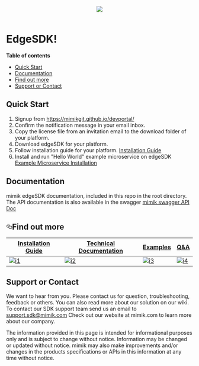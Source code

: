 <!DOCTYPE html>
<html>
<head>
<meta charset="utf-8">
<meta name="viewport" content="width=device-width, initial-scale=1.0">
  <link rel="dns-prefetch" href="https://assets-cdn.github.com">
  <link rel="dns-prefetch" href="https://avatars0.githubusercontent.com">
  <link rel="dns-prefetch" href="https://avatars1.githubusercontent.com">
  <link rel="dns-prefetch" href="https://avatars2.githubusercontent.com">
  <link rel="dns-prefetch" href="https://avatars3.githubusercontent.com">
  <link rel="dns-prefetch" href="https://github-cloud.s3.amazonaws.com">
  <link rel="dns-prefetch" href="https://user-images.githubusercontent.com/">
<div align="center">
  <img src="https://github.com/mimikgit/edgeSDK/blob/master/mimik_logo.png"><br><br>
</div>
<link rel="stylesheet" href="https://stackedit.io/res-min/themes/base.css" />
<body><div class="container"><h1 id="edgesdk">EdgeSDK!</h1>
<link rel="logo-icon" href="https://github.com/mimikgit/edgeSDK/blob/master/mimik_logo.png" title="mimik">

<p><strong>Table of contents</strong></p>
<p><div class="toc">
<ul>
<li><a href="#quick-start">Quick Start</a></li>
<li><a href="#documentation">Documentation</a></li>
<li><a href="#user-content-find-out-more">Find out more</a></li>
<li><a href="#support-or-contact">Support or Contact</a></li>
</ul>
</li>
</ul>
</div>
</p>

<h2 id="quick-start">Quick Start</h2>

<ol>
<li>Signup from <a href="https://mimikgit.github.io/devportal/">https://mimikgit.github.io/devportal/</a></li>
<li>Confirm the notification message in your email inbox.</li>
<li>Copy the license file from an invitation email to the download folder of your platform.</li>
<li>Download edgeSDK for your platform.</li>
<li>Follow installation guide for your platform. <a href= "https://github.com/mimikgit/edgeSDK/wiki/Installation-Guide/">Installation Guide</a></li>
<li>Install and run "Hello World" example microservice on edgeSDK <a href= "https://github.com/mimikgit/edgeSDK/wiki/Installation-Guide/Example-Microservice">Example Microservice Installation</a></li>
</ol>

<h2 id="documentation">Documentation</h2>

<p>mimik edgeSDK documentation, included in this repo in the root directory.  The API documentation is also available in the swagger <a href="https://app.swaggerhub.com/search?type=API&amp;owner=mimik">mimik swagger API Doc</a></p>

<h2><a href="#find-out-more" aria-hidden="true" class="anchor" id="user-content-find-out-more"><svg aria-hidden="true" class="octicon octicon-link" height="16" version="1.1" viewBox="0 0 16 16" width="16"><path fill-rule="evenodd" d="M4 9h1v1H4c-1.5 0-3-1.69-3-3.5S2.55 3 4 3h4c1.45 0 3 1.69 3 3.5 0 1.41-.91 2.72-2 3.25V8.59c.58-.45 1-1.27 1-2.09C10 5.22 8.98 4 8 4H4c-.98 0-2 1.22-2 2.5S3 9 4 9zm9-3h-1v1h1c1 0 2 1.22 2 2.5S13.98 12 13 12H9c-.98 0-2-1.22-2-2.5 0-.83.42-1.64 1-2.09V6.25c-1.09.53-2 1.84-2 3.25C6 11.31 7.55 13 9 13h4c1.45 0 3-1.69 3-3.5S14.5 6 13 6z"></path></svg></a>Find out more</h2>
<table>
<thead>
<tr>
<th><strong><a href="https://github.com/mimikgit/edgeSDK/wiki/Installation-Guide">Installation Guide</a></strong></th>
<th><strong><a href="https://github.com/mimikgit/edgeSDK/wiki/Installation-Guide">Technical Documentation</a></strong></th>
<th><strong><a href="https://github.com/mimikgit/edgeSDK/wiki/Examples">Examples</a></strong></th>
<th><strong><a href="https://github.com/mimikgit/edgeSDK/wiki/QandA">Q&A</a></strong></th>
</tr>
</thead>
<tbody>
<tr>
<td><a href="https://github.com/mimikgit/edgeSDK/wiki/Installation-Guide"><img src="https://camo.githubusercontent.com/8c6159b25596bb5a534a95784f8c7bd38fefe95a/68747470733a2f2f64336936666d7331636d316a30692e636c6f756466726f6e742e6e65742f6769746875622f696d616765732f74656368646f63732e706e67" alt="i1" data-canonical-src="https://d3i6fms1cm1j0i.cloudfront.net/github/images/techdocs.png" style="max-width:100%;"></a></td>
<td><a href="https://github.com/mimikgit/edgeSDK/wiki/Technical-Documentation"><img src="https://camo.githubusercontent.com/0390397513935043e56a7829a27810eee31458d9/68747470733a2f2f64336936666d7331636d316a30692e636c6f756466726f6e742e6e65742f6769746875622f696d616765732f73657475702e706e67" alt="i2" data-canonical-src="https://d3i6fms1cm1j0i.cloudfront.net/github/images/setup.png" style="max-width:100%;"></a></td>
<td><a href="https://github.com/mimikgit/edgeSDK/wiki/Examples"><img src="https://camo.githubusercontent.com/80cb14d5c90978bd9ac999eaaeedb559a7621eb7/68747470733a2f2f64336936666d7331636d316a30692e636c6f756466726f6e742e6e65742f6769746875622f696d616765732f726f61646d61702e706e67" alt="i3" data-canonical-src="https://d3i6fms1cm1j0i.cloudfront.net/github/images/roadmap.png" style="max-width:100%;"></a></td>
<td><a href="https://github.com/mimikgit/edgeSDK/wiki/Q&A"><img src="https://camo.githubusercontent.com/b0be97a372fd4a9c0b0478066e70526d869da250/68747470733a2f2f64336936666d7331636d316a30692e636c6f756466726f6e742e6e65742f6769746875622f696d616765732f636f6e747269627574696e672e706e67" alt="i4" data-canonical-src="https://d3i6fms1cm1j0i.cloudfront.net/github/images/contributing.png" style="max-width:100%;"></a></td>
</tr></tbody></table>

<h2 id="support-or-contact">Support or Contact</h2>

<p>We want to hear from you. Please contact us for question, troubleshooting, feedback or others. You can also read more about our solution on our wiki. To contact our SDK support team send us an email to <a class="email-link" href="mailto:support.sdk@mimik.com"> support.sdk@mimik.com</a> Check out our website at mimik.com to learn more about our company.</p>

<p>The information provided in this page is intended for informational purposes only and is subject to change without notice. Information may be changed or updated without notice. mimik may also make improvements and/or changes in the products specifications or APIs in this information at any time without notice.</p></div></body>
</html>
